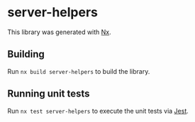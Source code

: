 # server-helpers

This library was generated with [Nx](https://nx.dev).

## Building

Run `nx build server-helpers` to build the library.

## Running unit tests

Run `nx test server-helpers` to execute the unit tests via [Jest](https://jestjs.io).
